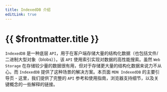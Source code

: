 ```yaml
---
title: IndexedDB 介绍
editLink: true
---
```


# {{ $frontmatter.title }}

`IndexedDB` 是一种底层 `API`，用于在客户端存储大量的结构化数据（也包括文件/二进制大型对象（blobs））。该 `API` 使用索引实现对数据的高性能搜索。虽然 `Web Storage` 在存储较少量的数据很有用，但对于存储更大量的结构化数据来说力不从心。而 `IndexedDB` 提供了这种场景的解决方案。本页面 `MDN IndexedDB` 的主要引导页 - 这里，我们提供了完整的 `API` 参考和使用指南，浏览器支持细节，以及关键概念的一些解释的链接。
